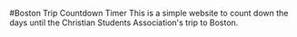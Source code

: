 #Boston Trip Countdown Timer 
This is a simple website to count down the days until the Christian Students Association's trip to Boston. 